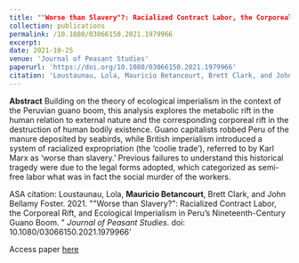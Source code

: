 ```yaml
---
title: ""Worse than Slavery"?: Racialized Contract Labor, the Corporeal Rift, and Ecological Imperialism in Peru’s Nineteenth-Century Guano Boom"
collection: publications
permalink: /10.1080/03066150.2021.1979966
excerpt: 
date: 2021-10-25
venue: 'Journal of Peasant Studies'
paperurl: 'https://doi.org/10.1080/03066150.2021.1979966' 
citation: 'Loustaunau, Lola, Mauricio Betancourt, Brett Clark, and John Bellamy Foster. 2021. &quot;Worse than Slavery?: Racialized Contract Labor, the Corporeal Rift, and Ecological Imperialism in Peru’s Nineteenth-Century Guano Boom. &quot; <i>Journal of Peasant Studies</i>. doi: 10.1080/03066150.2021.1979966'
---
```


<b>Abstract</b>
Building on the theory of ecological imperialism in the context of the Peruvian guano boom, this analysis explores the metabolic rift in the human relation to external nature and the corresponding corporeal rift in the destruction of human bodily existence. Guano capitalists robbed Peru of the manure deposited by seabirds, while British imperialism introduced a system of racialized expropriation (the ‘coolie trade’), referred to by Karl Marx as ‘worse than slavery.’ Previous failures to understand this historical tragedy were due to the legal forms adopted, which categorized as semi-free labor what was in fact the social murder of the workers.

ASA citation: Loustaunau, Lola, <b>Mauricio Betancourt</b>, Brett Clark, and John Bellamy Foster. 2021. &quot;"Worse than Slavery?": Racialized Contract Labor, the Corporeal Rift, and Ecological Imperialism in Peru’s Nineteenth-Century Guano Boom. &quot; <i>Journal of Peasant Studies</i>. doi: 10.1080/03066150.2021.1979966'

Access paper [here](https://doi.org/10.1080/03066150.2021.1979966)
